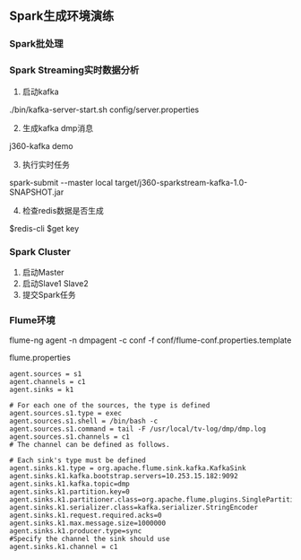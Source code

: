 ## Spark生成环境演练

### Spark批处理


### Spark Streaming实时数据分析

1. 启动kafka

./bin/kafka-server-start.sh config/server.properties

2. 生成kafka dmp消息

j360-kafka demo

3. 执行实时任务

spark-submit --master local target/j360-sparkstream-kafka-1.0-SNAPSHOT.jar


4. 检查redis数据是否生成

$redis-cli
$get key


### Spark Cluster

1. 启动Master
2. 启动Slave1 Slave2
3. 提交Spark任务

### Flume环境

flume-ng agent -n dmpagent -c conf -f conf/flume-conf.properties.template

flume.properties

```
agent.sources = s1
agent.channels = c1
agent.sinks = k1

# For each one of the sources, the type is defined
agent.sources.s1.type = exec
agent.sources.s1.shell = /bin/bash -c
agent.sources.s1.command = tail -F /usr/local/tv-log/dmp/dmp.log
agent.sources.s1.channels = c1
# The channel can be defined as follows.

# Each sink's type must be defined
agent.sinks.k1.type = org.apache.flume.sink.kafka.KafkaSink
agent.sinks.k1.kafka.bootstrap.servers=10.253.15.182:9092
agent.sinks.k1.kafka.topic=dmp
agent.sinks.k1.partition.key=0
agent.sinks.k1.partitioner.class=org.apache.flume.plugins.SinglePartition
agent.sinks.k1.serializer.class=kafka.serializer.StringEncoder
agent.sinks.k1.request.required.acks=0
agent.sinks.k1.max.message.size=1000000
agent.sinks.k1.producer.type=sync
#Specify the channel the sink should use
agent.sinks.k1.channel = c1
```